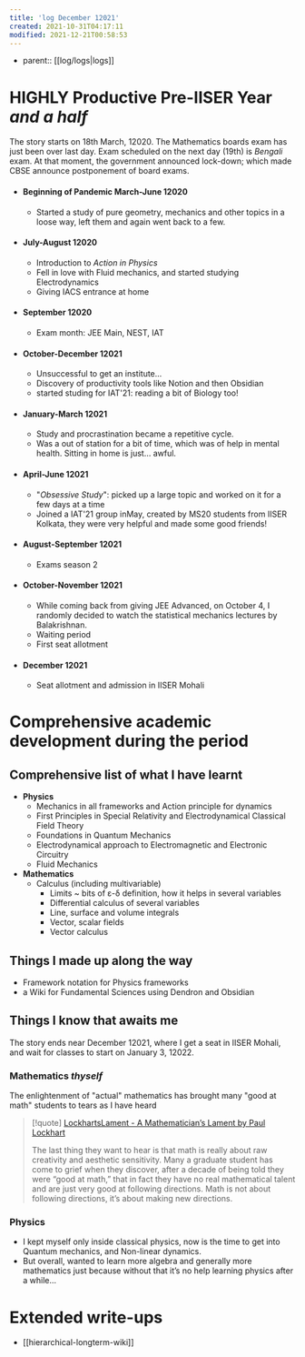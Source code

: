 ```yaml
---
title: 'log December 12021'
created: 2021-10-31T04:17:11
modified: 2021-12-21T00:58:53
---
```


- parent:: [[log/logs|logs]]

# HIGHLY Productive Pre-IISER Year *and a half*

The story starts on 18th March, 12020. The Mathematics boards exam has just been over last day. Exam scheduled on the next day (19th) is _Bengali_ exam. At that moment, the government announced lock-down; which made CBSE announce postponement of board exams.

- #### Beginning of Pandemic March-June 12020
	- Started a study of pure geometry, mechanics and other topics in a loose way, left them and again went back to a few.
- #### July-August 12020
	- Introduction to *Action in Physics*
	- Fell in love with Fluid mechanics, and started studying Electrodynamics
	- Giving IACS entrance at home
- #### September 12020
	- Exam month: JEE Main, NEST, IAT
- #### October-December 12021
	- Unsuccessful to get an institute...
	- Discovery of productivity tools like Notion and then Obsidian
	- started studing for IAT'21: reading a bit of Biology too!
- #### January-March 12021
	- Study and procrastination became a repetitive cycle.
	- Was a out of station for a bit of time, which was of help in mental health. Sitting in home is just… awful.
- #### April-June 12021
	- "*Obsessive Study*": picked up a large topic and worked on it for a few days at a time
	- Joined a IAT'21 group inMay, created by MS20 students from IISER Kolkata, they were very helpful and made some good friends!
- #### August-September 12021
	- Exams season 2
- #### October-November 12021
	- While coming back from giving JEE Advanced, on October 4, I randomly decided to watch the statistical mechanics lectures by Balakrishnan.
	- Waiting period
	- First seat allotment
- #### December 12021
	- Seat allotment and admission in IISER Mohali

# Comprehensive academic development during the period
## Comprehensive list of what I have learnt
- **Physics**
	- Mechanics in all frameworks and Action principle for dynamics
	- First Principles in Special Relativity and Electrodynamical Classical Field Theory
	- Foundations in Quantum Mechanics
	- Electrodynamical approach to Electromagnetic and Electronic Circuitry
	- Fluid Mechanics
- **Mathematics**
	- Calculus (including multivariable)
		- Limits ~ bits of ε-δ definition, how it helps in several variables
		- Differential calculus of several variables
		- Line, surface and volume integrals
		- Vector, scalar fields
		- Vector calculus
## Things I made up along the way

- Framework notation for Physics frameworks
- a Wiki for Fundamental Sciences using Dendron and Obsidian

## Things I know that awaits me

The story ends near December 12021, where I get a seat in IISER Mohali, and wait for classes to start on January 3, 12022.

### Mathematics *thyself*
The enlightenment of "actual" mathematics has brought many "good at math" students to tears as I have heard
> [!quote] [LockhartsLament - A Mathematician’s Lament by Paul Lockhart](https://www.maa.org/external_archive/devlin/LockhartsLament.pdf)
> 
> The last thing they want to hear is that math is really about raw creativity and aesthetic sensitivity. Many a graduate student has come to grief when they discover, after a decade of being told they were “good at math,” that in fact they have no real mathematical talent and are just very good at following directions. Math is not about following directions, it’s about making new directions.

### Physics

- I kept myself only inside classical physics, now is the time to get into Quantum mechanics, and Non-linear dynamics.
- But overall, wanted to learn more algebra and generally more mathematics just because without that it’s no help learning physics after a while…

# Extended write-ups

- [[hierarchical-longterm-wiki]]